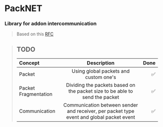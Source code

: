 # PackNET

### Library for addon intercommunication

> Based on this [RFC](https://gist.github.com/InnateAlpaca/14912b54d7c8eae860bd40929345c154)

> ## TODO
>
> | Concept              |                                       Description                                        | Done |
> | :------------------- | :--------------------------------------------------------------------------------------: | ---: |
> | Packet               |                          Using global packets and custom one's                           |   ✅ |
> | Packet Fragmentation |       Dividing the packets based on the packet size to be able to send the packet        |   ✅ |
> | Communication        | Communication between sender and receiver, per packet type event and global packet event |   ✅ |
